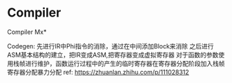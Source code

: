 # Compiler
Compiler Mx*

Codegen:
先进行IR中Phi指令的消除，通过在中间添加Block来消除
之后进行ASM基本结构的建立，把IR变成ASM,把寄存器变成虚拟寄存器
对于函数的参数使用栈帧进行维护，函数运行过程中的产生的临时寄存器在寄存器分配阶段加入栈帧
寄存器分配暴力分配
ref: https://zhuanlan.zhihu.com/p/111028312
